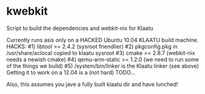 kwebkit
=======

Script to build the dependencies and webkit-nix for Klaatu

Currently runs asis only on a HACKED Ubuntu 10.04 KLAATU build machine.
HACKS:
#1) libtool >= 2.4.2 (sysroot friendlier)
#2) pkgconfig.pkg in /usr/share/aclocal copied to klaatu sysroot
#3) cmake >= 2.8.7 (webkit-nix needs a newish cmake)
#4) qemu-arm-static >= 1.2.0  (we need to run some of the things we build)
#5) /system/bin/linker is the Klaatu linker (see above)
Getting it to work on a 12.04 is a (not hard) TODO...


Also, this assumes you jave a fully built klaatu dir and have lunched!
